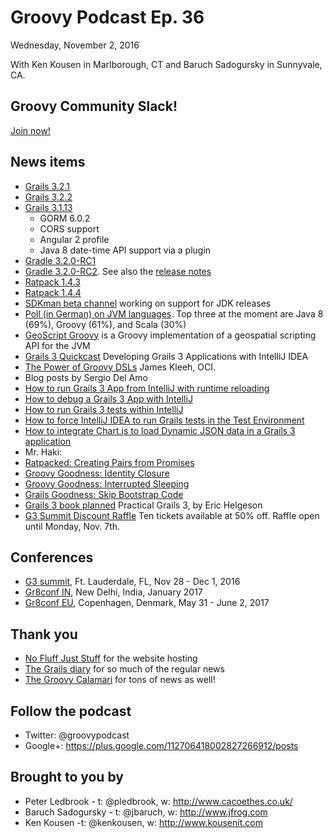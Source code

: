 # Groovy Podcast Ep. 36

Wednesday, November 2, 2016

With Ken Kousen in Marlborough, CT and Baruch Sadogursky in Sunnyvale, CA.

## Groovy Community Slack!

[Join now!](https://groovycommunity.com/)

## News items

* [Grails 3.2.1](https://github.com/grails/grails-core/releases/tag/v3.2.1)
* [Grails 3.2.2](https://github.com/grails/grails-core/releases/tag/v3.2.2)
* [Grails 3.1.13](https://github.com/grails/grails-core/releases/tag/v3.1.13)
  * GORM 6.0.2
  * CORS support
  * Angular 2 profile
  * Java 8 date-time API support via a plugin
* [Gradle 3.2.0-RC1](https://discuss.gradle.org/t/gradle-3-2-rc-1-is-now-available-for-testing/20141)
* [Gradle 3.2.0-RC2](https://discuss.gradle.org/t/gradle-3-2-rc-2-is-now-available-for-testing). See also the [release notes](https://docs.gradle.org/3.2-rc-2/release-notes)
* [Ratpack 1.4.3](https://ratpack.io/versions/1.4.3)
* [Ratpack 1.4.4](https://ratpack.io/versions/1.4.4)
* [SDKman beta channel](http://sdkman.io/install.html) working on support for JDK releases
* [Poll (in German) on JVM languages](https://jaxenter.de/neues-quickvote-welche-jvm-sprachen-nutzen-sie-48332#). Top three at the moment are Java 8 (69%), Groovy (61%), and Scala (30%)
* [GeoScript Groovy](https://github.com/geoscript/geoscript-groovy) is a Groovy implementation of a geospatial scripting API for the JVM
* [Grails 3 Quickcast](https://www.ociweb.com/products/grails/grails-quickcast-6-developing-grails-3-applications-with-intellij-idea/) Developing Grails 3 Applications with IntelliJ IDEA
* [The Power of Groovy DSLs](https://www.ociweb.com/resources/publications/sett/november-2016-the-power-of-groovy-dsls/) James Kleeh, OCI.
* Blog posts by Sergio Del Amo
 * [How to run Grails 3 App from IntelliJ with runtime reloading](http://sergiodelamo.es/run-grails-3-app-from-intellij-with-runtime-reloading/)
 * [How to debug a Grails 3 App with IntelliJ](http://sergiodelamo.es/grails-programmer-how-to-debug-a-grails-3-app-with-intellij/)
 * [How to run Grails 3 tests within IntelliJ](http://sergiodelamo.es/grails-programmer-how-to-run-grails-3-tests-within-intellij/)
 * [How to force IntelliJ IDEA to run Grails tests in the Test Environment](http://sergiodelamo.es/how-to-force-intellij-idea-to-run-grails-tests-in-the-test-environment/)
 * [How to integrate Chart.js to load Dynamic JSON data in a Grails 3 application](http://sergiodelamo.es/how-to-integrate-chart-js-to-load-dynamic-json-data-in-a-grails-3-application/)
* Mr. Haki:
 * [Ratpacked: Creating Pairs from Promises](http://blog.jdriven.com/2016/11/ratpacked-creating-pairs-promises/)
 * [Groovy Goodness: Identity Closure](http://blog.jdriven.com/2016/11/groovy-goodness-identity-closure/)
 * [Groovy Goodness: Interrupted Sleeping](http://blog.jdriven.com/2016/11/groovy-goodness-identity-closure/)
 * [Grails Goodness: Skip Bootstrap Code](http://blog.jdriven.com/2016/10/grails-goodness-skip-bootstrap-code/)
* [Grails 3 book planned](https://www.grails3book.com/) Practical Grails 3, by Eric Helgeson
* [G3 Summit Discount Raffle](https://g3summit.com/conference/fort_lauderdale/2016/11/raffle) Ten tickets available at 50% off. Raffle open until Monday, Nov. 7th.

## Conferences

* [G3 summit](http://g3summit.com), Ft. Lauderdale, FL, Nov 28 - Dec 1, 2016
* [Gr8conf IN](http://gr8conf.in), New Delhi, India, January 2017
* [Gr8conf EU](http://gr8conf.eu), Copenhagen, Denmark, May 31 - June 2, 2017

## Thank you

* [No Fluff Just Stuff](https://nofluffjuststuff.com/home/main) for the website hosting
* [The Grails diary](http://grydeske.net/news) for so much of the regular news
* [The Groovy Calamari](http://groovycalamari.com/) for tons of news as well!

## Follow the podcast

* Twitter: @groovypodcast
* Google+: https://plus.google.com/112706418002827266912/posts

## Brought to you by

* Peter Ledbrook - t: @pledbrook, w: http://www.cacoethes.co.uk/
* Baruch Sadogursky - t: @jbaruch, w: http://www.jfrog.com
* Ken Kousen -t: @kenkousen, w: http://www.kousenit.com
